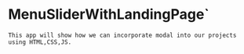 # MenuSliderWithLandingPage`

`This app will show how we can incorporate modal into our projects using HTML,CSS,JS.`